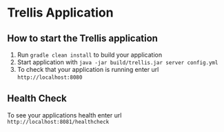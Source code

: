 # Trellis Application

How to start the Trellis application
---

1. Run `gradle clean install` to build your application
1. Start application with `java -jar build/trellis.jar server config.yml`
1. To check that your application is running enter url `http://localhost:8080`

Health Check
---

To see your applications health enter url `http://localhost:8081/healthcheck`
